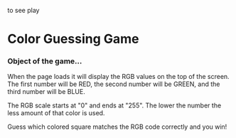 to see play 

# Color Guessing Game

### Object of the game...
When the page loads it will display the RGB values on the top of the screen. The first number will be RED, the second number will be GREEN, and the third number will be BLUE. 

The RGB scale starts at "0" and ends at "255". The lower the number the less amount of that color is used.

Guess which colored square matches the RGB code correctly and you win!
